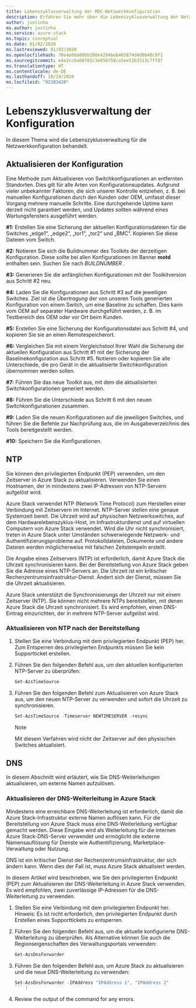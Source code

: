 ```yaml
---
title: Lebenszyklusverwaltung der MDC-Netzwerkkonfiguration
description: Erfahren Sie mehr über die Lebenszyklusverwaltung der Netzwerkkonfiguration für das MDC-Gerät.
author: justinha
ms.author: justinha
ms.service: azure-stack
ms.topic: conceptual
ms.date: 01/02/2020
ms.lastreviewed: 01/02/2020
ms.openlocfilehash: 78e4a98a606b100e42d4beb465874d4d0648c971
ms.sourcegitcommit: e4e2cc6a68f02c3e856f58ca5ee51b3313c7ff8f
ms.translationtype: HT
ms.contentlocale: de-DE
ms.lasthandoff: 10/19/2020
ms.locfileid: "92183420"
---
```

# <a name="configuration-lifecycle-management"></a>Lebenszyklusverwaltung der Konfiguration

In diesem Thema wird die Lebenszyklusverwaltung für die Netzwerkkonfiguration behandelt.

## <a name="update-configuration"></a>Aktualisieren der Konfiguration


Eine Methode zum Aktualisieren von Switchkonfigurationen an entfernten Standorten. Dies gilt für alle Arten von Konfigurationsupdates. Aufgrund vieler unbekannter Faktoren, die sich unserer Kontrolle entziehen, z. B. bei manuellen Konfigurationen durch den Kunden oder OEM, umfasst dieser Vorgang mehrere manuelle Schritte. Eine durchgehende Uptime kann derzeit nicht garantiert werden, und Updates sollten während eines Wartungsfensters ausgeführt werden.

**\#1:** Erstellen Sie eine Sicherung der aktuellen Konfigurationsdateien für die Switches „edge1“, „edge2“, „tor1“, „tor2“ und „BMC“. Kopieren Sie diese Dateien vom Switch.

**\#2:** Notieren Sie sich die Buildnummer des Toolkits der derzeitigen Konfiguration.
Diese sollte bei allen Konfigurationen im Banner **motd** enthalten sein. Suchen Sie nach *BUILDNUMBER* .

**\#3:** Generieren Sie die anfänglichen Konfigurationen mit der Toolkitversion aus Schritt \#2 neu.

**\#4:** Laden Sie die Konfigurationen aus Schritt \#3 auf die jeweiligen Switches.
Ziel ist die *Übertragung* der von unseren Tools generierten Konfiguration von einem Switch, um eine Baseline zu schaffen. Dies kann vom OEM auf separater Hardware durchgeführt werden, z. B. im Testbereich des OEM oder vor Ort beim Kunden.

**\#5:** Erstellen Sie eine Sicherung der Konfigurationsdatei aus Schritt \#4, und kopieren Sie sie an einen Remotespeicherort.

**\#6:** Vergleichen Sie mit einem Vergleichstool Ihrer Wahl die Sicherung der aktuellen Konfiguration aus Schritt \#1 mit der Sicherung der Baselinekonfiguration aus Schritt \#5. Notieren oder kopieren Sie alle Unterschiede, die pro Gerät in die aktualisierte Switchkonfiguration übernommen werden sollen.

**\#7:** Führen Sie das neue Toolkit aus, mit dem die aktualisierten Switchkonfigurationen generiert werden.

**\#8:** Führen Sie die Unterschiede aus Schritt 6 mit den neuen Switchkonfigurationen zusammen.

**\#9:** Laden Sie die neuen Konfigurationen auf die jeweiligen Switches, und führen Sie die Befehle zur Nachprüfung aus, die im Ausgabeverzeichnis des Tools bereitgestellt werden.

**\#10:** Speichern Sie die Konfigurationen.

## <a name="ntp"></a>NTP

Sie können den privilegierten Endpunkt (PEP) verwenden, um den Zeitserver in Azure Stack zu aktualisieren. Verwenden Sie einen Hostnamen, der in mindestens zwei IP-Adressen von NTP-Servern aufgelöst wird.

Azure Stack verwendet NTP (Network Time Protocol) zum Herstellen einer Verbindung mit Zeitservern im Internet. NTP-Server stellen eine genaue Systemzeit bereit. Die Uhrzeit wird auf physischen Netzwerkswitches, auf dem Hardwarelebenszyklus-Host, im Infrastrukturdienst und auf virtuellen Computern von Azure Stack verwendet. Wird die Uhr nicht synchronisiert, treten in Azure Stack unter Umständen schwerwiegende Netzwerk- und Authentifizierungsprobleme auf. Protokolldateien, Dokumente und andere Dateien werden möglicherweise mit falschen Zeitstempeln erstellt.

Die Angabe eines Zeitservers (NTP) ist erforderlich, damit Azure Stack die Uhrzeit synchronisieren kann.
Bei der Bereitstellung von Azure Stack geben Sie die Adresse eines NTP-Servers an. Die Uhrzeit ist ein kritischer Rechenzentrumsinfrastruktur-Dienst. Ändert sich der Dienst, müssen Sie die Uhrzeit aktualisieren.

Azure Stack unterstützt die Synchronisierungs der Uhrzeit nur mit einem Zeitserver (NTP). Sie können nicht mehrere NTPs bereitstellen, mit denen Azure Stack die Uhrzeit synchronisiert. Es wird empfohlen, einen DNS-Eintrag einzurichten, der in mehrere NTP-Server aufgelöst wird. 


### <a name="update-ntp-post-deployment"></a>Aktualisieren von NTP nach der Bereitstellung

1.  Stellen Sie eine Verbindung mit dem privilegierten Endpunkt (PEP) her. Zum Entsperren des privilegierten Endpunkts müssen Sie kein Supportticket erstellen. 

2.  Führen Sie den folgenden Befehl aus, um den aktuellen konfigurierten NTP-Server zu überprüfen:

    ```powershell
    Get-AzsTimeSource
    ```

3.  Führen Sie den folgenden Befehl zum Aktualisieren von Azure Stack aus, um den neuen NTP-Server zu verwenden und sofort die Uhrzeit zu synchronisieren.

    ```powershell
    Set-AzsTimeSource -Timeserver NEWTIMESERVER -resync
    ```

    >[!NOTE] 
    >Mit diesem Verfahren wird nicht der Zeitserver auf den physischen Switches aktualisiert. 


## <a name="dns"></a>DNS

In diesem Abschnitt wird erläutert, wie Sie DNS-Weiterleitungen aktualisieren, um externe Namen aufzulösen.

### <a name="update-the-dns-forwarder-in-azure-stack"></a>Aktualisieren der DNS-Weiterleitung in Azure Stack

Mindestens eine erreichbare DNS-Weiterleitung ist erforderlich, damit die Azure Stack-Infrastruktur externe Namen auflösen kann. Für die Bereitstellung von Azure Stack muss eine DNS-Weiterleitung verfügbar gemacht werden. Diese Eingabe wird als Weiterleitung für die internen Azure Stack-DNS-Server verwendet und ermöglicht die externe Namensauflösung für Dienste wie Authentifizierung, Marketplace-Verwaltung oder Nutzung.

DNS ist ein kritischer Dienst der Rechenzentrumsinfrastruktur, der sich ändern kann. Wenn dies der Fall ist, muss Azure Stack aktualisiert werden.

In diesem Artikel wird beschrieben, wie Sie den privilegierten Endpunkt (PEP) zum Aktualisieren der DNS-Weiterleitung in Azure Stack verwenden. Es wird empfohlen, zwei zuverlässige IP-Adressen für die DNS-Weiterleitung zu verwenden.

1.  Stellen Sie eine Verbindung mit dem privilegierten Endpunkt her. Hinweis: Es ist nicht erforderlich, den privilegierten Endpunkt durch Erstellen eines Supporttickets zu entsperren.

2.  Führen Sie den folgenden Befehl aus, um die aktuelle konfigurierte DNS-Weiterleitung zu überprüfen. Als Alternative können Sie auch die Regionseigenschaften des Verwaltungsportals verwenden:

    ```powershell
    Get-AzsDnsForwarder 
    ```

3.  Führen Sie den folgenden Befehl aus, um Azure Stack zu aktualisieren und die neue DNS-Weiterleitung zu verwenden:

    ```powershell
    Set-AzsDnsForwarder -IPAddress "IPAddress 1", "IPAddress 2"
    ``` |

4.  Review the output of the command for any errors.
